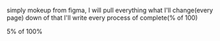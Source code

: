 simply mokeup from figma, I will pull everything what I'll change(every page)
down of that I'll write every process of complete(% of 100)

5% of 100%
